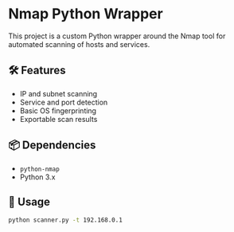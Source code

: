 # Nmap Python Wrapper

This project is a custom Python wrapper around the Nmap tool for automated scanning of hosts and services.

## 🛠 Features
- IP and subnet scanning
- Service and port detection
- Basic OS fingerprinting
- Exportable scan results

## 📦 Dependencies
- `python-nmap`
- Python 3.x

## 🚀 Usage
```bash
python scanner.py -t 192.168.0.1
